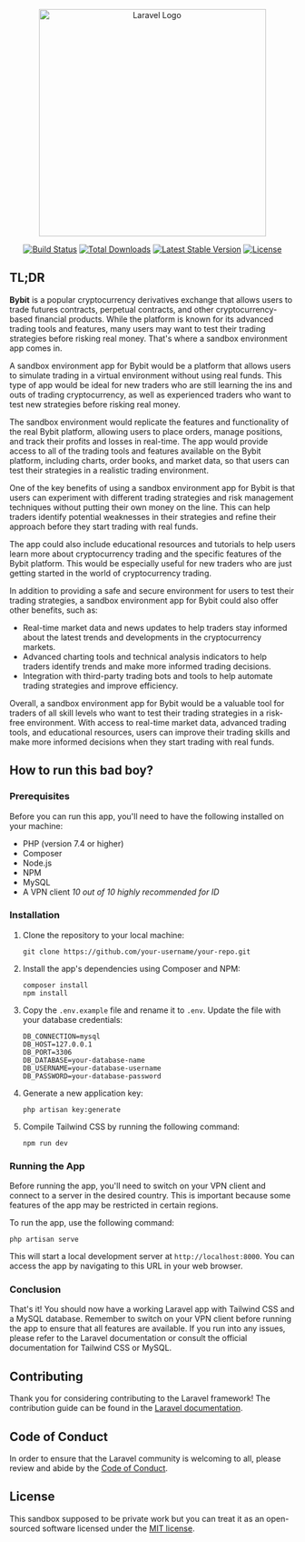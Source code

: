 <p align="center"><a href="https://laravel.com" target="_blank"><img src="https://upload.wikimedia.org/wikipedia/commons/thumb/9/9b/Bybit-logo.png/1597px-Bybit-logo.png?20211115153121" width="400" alt="Laravel Logo"></a></p>

<p align="center">
<a href="https://github.com/laravel/framework/actions"><img src="https://github.com/laravel/framework/workflows/tests/badge.svg" alt="Build Status"></a>
<a href="https://packagist.org/packages/laravel/framework"><img src="https://img.shields.io/packagist/dt/laravel/framework" alt="Total Downloads"></a>
<a href="https://packagist.org/packages/laravel/framework"><img src="https://img.shields.io/packagist/v/laravel/framework" alt="Latest Stable Version"></a>
<a href="https://packagist.org/packages/laravel/framework"><img src="https://img.shields.io/packagist/l/laravel/framework" alt="License"></a>
</p>

## TL;DR

**Bybit** is a popular cryptocurrency derivatives exchange that allows users to trade futures contracts, perpetual contracts, and other cryptocurrency-based financial products. While the platform is known for its advanced trading tools and features, many users may want to test their trading strategies before risking real money. That's where a sandbox environment app comes in.

A sandbox environment app for Bybit would be a platform that allows users to simulate trading in a virtual environment without using real funds. This type of app would be ideal for new traders who are still learning the ins and outs of trading cryptocurrency, as well as experienced traders who want to test new strategies before risking real money.

The sandbox environment would replicate the features and functionality of the real Bybit platform, allowing users to place orders, manage positions, and track their profits and losses in real-time. The app would provide access to all of the trading tools and features available on the Bybit platform, including charts, order books, and market data, so that users can test their strategies in a realistic trading environment.

One of the key benefits of using a sandbox environment app for Bybit is that users can experiment with different trading strategies and risk management techniques without putting their own money on the line. This can help traders identify potential weaknesses in their strategies and refine their approach before they start trading with real funds.

The app could also include educational resources and tutorials to help users learn more about cryptocurrency trading and the specific features of the Bybit platform. This would be especially useful for new traders who are just getting started in the world of cryptocurrency trading.

In addition to providing a safe and secure environment for users to test their trading strategies, a sandbox environment app for Bybit could also offer other benefits, such as:

- Real-time market data and news updates to help traders stay informed about the latest trends and developments in the cryptocurrency markets.
- Advanced charting tools and technical analysis indicators to help traders identify trends and make more informed trading decisions.
- Integration with third-party trading bots and tools to help automate trading strategies and improve efficiency.

Overall, a sandbox environment app for Bybit would be a valuable tool for traders of all skill levels who want to test their trading strategies in a risk-free environment. With access to real-time market data, advanced trading tools, and educational resources, users can improve their trading skills and make more informed decisions when they start trading with real funds.

## How to run this bad boy?

### Prerequisites

Before you can run this app, you'll need to have the following installed on your machine:

- PHP (version 7.4 or higher)
- Composer
- Node.js
- NPM
- MySQL
- A VPN client *10 out of 10 highly recommended for ID*

### Installation

1. Clone the repository to your local machine:

   ```
   git clone https://github.com/your-username/your-repo.git
   ```

2. Install the app's dependencies using Composer and NPM:

   ```
   composer install
   npm install
   ```

3. Copy the `.env.example` file and rename it to `.env`. Update the file with your database credentials:

   ```
   DB_CONNECTION=mysql
   DB_HOST=127.0.0.1
   DB_PORT=3306
   DB_DATABASE=your-database-name
   DB_USERNAME=your-database-username
   DB_PASSWORD=your-database-password
   ```

4. Generate a new application key:

   ```
   php artisan key:generate
   ```

5. Compile Tailwind CSS by running the following command:

   ```
   npm run dev
   ```

### Running the App

Before running the app, you'll need to switch on your VPN client and connect to a server in the desired country. This is important because some features of the app may be restricted in certain regions.

To run the app, use the following command:

```
php artisan serve
```

This will start a local development server at `http://localhost:8000`. You can access the app by navigating to this URL in your web browser.

### Conclusion

That's it! You should now have a working Laravel app with Tailwind CSS and a MySQL database. Remember to switch on your VPN client before running the app to ensure that all features are available. If you run into any issues, please refer to the Laravel documentation or consult the official documentation for Tailwind CSS or MySQL.

## Contributing

Thank you for considering contributing to the Laravel framework! The contribution guide can be found in the [Laravel documentation](https://laravel.com/docs/contributions).

## Code of Conduct

In order to ensure that the Laravel community is welcoming to all, please review and abide by the [Code of Conduct](https://laravel.com/docs/contributions#code-of-conduct).

## License

This sandbox supposed to be private work but you can treat it as an open-sourced software licensed under the [MIT license](https://opensource.org/licenses/MIT).
